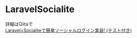 # LaravelSocialite
詳細はQiitaで  
[Laravel+Socialiteで簡単ソーシャルログイン実装! (テスト付き)](https://qiita.com/KeisukeKudo/items/18dd8a342a4bdd43913c)
